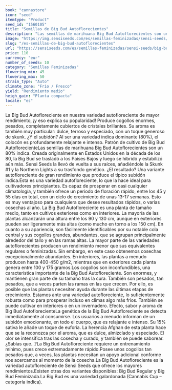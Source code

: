 ```yaml
---
book: "cannastore"
icon: "seed"
itemtype: "Product"
seed_id: "1560105"
title: "Semillas de Big Bud Autoflorecientes"
description: "Las semillas de marihuana Big Bud Autoflorecientes son un 80% indica. Son las auto de mayor rendimiento de Sensi Seeds. Su subidón es potente y relajante."
image: "https://img.sensiseeds.com/es/semillas-feminizadas/sensi-seeds/big-bud-automatic-image.png"
slug: "/es-semillas-de-big-bud-autoflorecientes"
url: "https://sensiseeds.com/es/semillas-feminizadas/sensi-seeds/big-bud-automatic?a_aid=cannastore"
price: 110
currency: "eur"
number_of_seeds: 10
category: "Semillas Feminizadas"
flowering_min: 45
flowering_max: 50
strain_type: "Auto"
climate_zone: "Frío / Fresco"
yield: "Rendimiento medio"
heigh_gain: "Planta compacta"
locale: "es"
---
```

La Big Bud Autofloreciente en nuestra variedad autofloreciente de mayor rendimiento, ¡y eso explica su popularidad! Produce cogollos enormes, pesados, completamente cubiertos de cristales brillantes. Su aroma es también muy particular: dulce, terroso y especiado, con un toque generoso de skunk. ¿Y el subidón? Al ser una variedad indica dominante (80%), el colocón es profundamente relajante e intenso. Patrón de cultivo de Big Bud AutoflorecienteLas semillas de marihuana Big Bud Autoflorecientes son un 80% indica. Creada originalmente en Estados Unidos en la década de los 80, la Big Bud se trasladó a los Países Bajos y luego se hibridó y estabilizó aún más. Sensi Seeds la llevó de vuelta a sus raíces, añadiéndole la Skunk #1 y la Northern Lights a su trasfondo genético. ¿El resultado? Una variante autofloreciente de gran rendimiento que produce el típico subidón indica.Esta es una variedad autofloreciente, lo que la hace ideal para cultivadores principiantes. Es capaz de prosperar en casi cualquier climatología, y también ofrece un periodo de floración rápido, entre los 45 y 55 días en total, con un ciclo de crecimiento de unas 13-17 semanas. Esto es muy ventajoso para cualquiera que desee resultados rápidos, o varias cosechas al año. La Big Bud Autofloreciente es una planta de tamaño medio, tanto en cultivos exteriores como en interiores. La mayoría de las plantas alcanzarán una altura entre los 90 y 130 cm, aunque en exteriores pueden ser ligeramente más altas (como mucho en torno a los 150 cm). En cuanto a su apariencia, son fácilmente identificables por su notable cola central y sus cogollos grandes, abundantes, que se agrupan principalmente alrededor del tallo y en las ramas altas. La mayor parte de las variedades autoflorecientes producen un rendimiento menor que sus equivalentes regulares o feminizadas. Sin embargo, en este caso obtenemos cosechas excepcionalmente abundantes. En interiores, las plantas a menudo producen hasta 400-450 g/m2, mientras que en exteriores cada planta genera entre 100 y 175 gramos.Los cogollos son inconfundibles, una característica importante de la Big Bud Autofloreciente. Son enormes, y mantienen gran parte de su tamaño tras la cura. También son pesados, tan pesados, que a veces parten las ramas en las que crecen. Por ello, es posible que las plantas necesiten ayuda durante las últimas etapas de crecimiento. Estamos ante una variedad autofloreciente, lo suficientemente robusta como para prosperar incluso en climas algo más fríos. También se puede cultivar en interiores o en un invernadero. Efecto, sabor y aroma de Big Bud AutoflorecienteLa genética de la Big Bud Autofloreciente se detecta inmediatamente al consumirse. Los usuarios a menudo informan de un subidón emocionante, en todo el cuerpo, que es relajante e intenso. Su 15% sativa le añade un toque de euforia. La herencia Afghan de esta planta hace que se la reconozca por el aroma, que es dulce, almizclado y especiado. El olor se intensifica tras las cosecha y curado, y también se puede saborear.¿Sabías que…?La Big Bud Autofloreciente requiere un entrenamiento mínimo, pues crece extremadamente rápido.Posee unos cogollos tan pesados que, a veces, las plantas necesitan un apoyo adicional conforme nos acercamos al momento de la cosecha.La Big Bud Autofloreciente es la variedad autofloreciente de Sensi Seeds que ofrece los mayores rendimientos.Existen otras dos variantes disponibles: Big Bud Regular y Big Bud Feminizada.La Big Bud es una variedad galardonada (Cannabis Cup – categoría indica).
